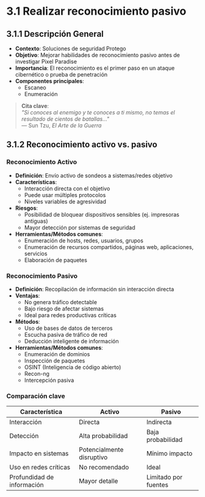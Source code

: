 # 3.1 Realizar reconocimiento pasivo

## 3.1.1 Descripción General
- **Contexto**: Soluciones de seguridad Protego
- **Objetivo**: Mejorar habilidades de reconocimiento pasivo antes de investigar Pixel Paradise
- **Importancia**: El reconocimiento es el primer paso en un ataque cibernético o prueba de penetración
- **Componentes principales**:
  - Escaneo
  - Enumeración

> **Cita clave**:  
> *"Si conoces al enemigo y te conoces a ti mismo, no temas el resultado de cientos de batallas..."*  
> ― Sun Tzu, *El Arte de la Guerra*

## 3.1.2 Reconocimiento activo vs. pasivo

### Reconocimiento Activo
- **Definición**: Envío activo de sondeos a sistemas/redes objetivo
- **Características**:
  - Interacción directa con el objetivo
  - Puede usar múltiples protocolos
  - Niveles variables de agresividad
- **Riesgos**:
  - Posibilidad de bloquear dispositivos sensibles (ej. impresoras antiguas)
  - Mayor detección por sistemas de seguridad
- **Herramientas/Métodos comunes**:
  - Enumeración de hosts, redes, usuarios, grupos
  - Enumeración de recursos compartidos, páginas web, aplicaciones, servicios
  - Elaboración de paquetes

### Reconocimiento Pasivo
- **Definición**: Recopilación de información sin interacción directa
- **Ventajas**:
  - No genera tráfico detectable
  - Bajo riesgo de afectar sistemas
  - Ideal para redes productivas críticas
- **Métodos**:
  - Uso de bases de datos de terceros
  - Escucha pasiva de tráfico de red
  - Deducción inteligente de información
- **Herramientas/Métodos comunes**:
  - Enumeración de dominios
  - Inspección de paquetes
  - OSINT (Inteligencia de código abierto)
  - Recon-ng
  - Intercepción pasiva

### Comparación clave
| Característica          | Activo                        | Pasivo                     |
|-------------------------|-------------------------------|----------------------------|
| Interacción             | Directa                       | Indirecta                  |
| Detección               | Alta probabilidad             | Baja probabilidad          |
| Impacto en sistemas     | Potencialmente disruptivo     | Mínimo impacto             |
| Uso en redes críticas   | No recomendado                | Ideal                      |
| Profundidad de información | Mayor detalle              | Limitado por fuentes       |